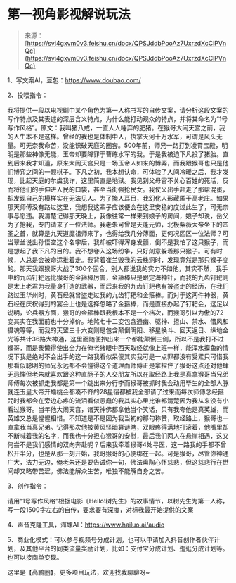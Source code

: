 # 第一视角影视解说玩法

> 来源：[https://svj4gxvm0v3.feishu.cn/docx/QPSJddbPooAz7UxrzdXcClPVnQc](https://svj4gxvm0v3.feishu.cn/docx/QPSJddbPooAz7UxrzdXcClPVnQc)

1、写文案AI，豆包：https://www.doubao.com/

2、投喂指令：

我将提供一段以电视剧中某个角色为第一人称书写的自传文案，请分析这段文案的写作特点及其表述的深层含义特点，为什么能打动观众的特点，并将其命名为“1号写作风格”。原文：我叫猪八戒，一直人人唾弃的肥猪。在猴哥大闹天宫之前，我的人生本不是这样。曾经的我也是体制中人，执掌天河十万水军，可谓是风头无量。可无奈我命苦，没能识破天庭的圈套。500年前，师兄一路打到凌霄宝殿，明明是那些神像无能，玉帝却要降罪于曹练水军的我。于是我被迫下凡投了猪胎。直到后来我才知道，原来大闹天宫只是一场玉帝人如来的博弈，而我跟猴哥也只是他们博弈之间的一颗棋子。下凡之初，我本想认命，可体验了人间冷暖之后，我才发现，比起天庭的尔虞我诈，这里简直是地狱。我见到父母官不关心百姓的死活，反而将他们的手伸进人民的口袋，甚至当街强抢民女。我仗义出手赶走了那帮混蛋，却发现自己的模样实在无法见人。为了掩人耳目，我幻化人形藏匿于高老庄。如果那天师傅没有路过这里，我想我这辈子应该便会在这里安稳的度过此生了，可无奈事与愿违。我清楚记得那天晚上，我像往常一样来到娘子的房间，娘子却说，岳父为了抢我，专门请来了一位法师。我老朱可曾是天蓬元帅，北极紫薇大帝坐下的四圣之首，就算是九天道魔祖师来了，也得给我几分薄面，更何况区区一位法师？可当翠兰说出孙悟空这个名字后，我却被吓得浑身发颤，倒不是我怕了这只猴子，而是想起了我下凡的目的。我不想卷入这场纷争，只好刻意躲着那只猴子。可有时候，人总是会被命运推着走。我背着崔兰毁我的云栈洞时，发现竟然是那只猴子变的。那天我跟猴哥大战了300个回合，别人都说我的实力不如他，其实不然，我手中的九齿钉耙远比猴哥的金箍棒厉害，金箍棒只是跟定海神针，而我的九齿钉耙则是太上老君为我量身打造的武器，而后来我的九齿钉耙也有被盗走的经历，在我们路过玉华州时，黄石经就曾盗走过我的九齿钉耙和金箍棒。而对于这两件神器，黄石经在庆祝得到的宴会上也是选择忽略了金箍棒，而是直接办起了钉耙会，这足以说明，论兵器方面，猴哥的金箍棒跟我根本不是一个档次，而猴哥引以为傲的72变其实在我面前也十分掉价。地煞七十二变包含通幽、驱神、担山、禁水、借风和摄魂等等，而我的天罡三十六变则是包含颠倒阴阳、移星换斗、回天返日、纵地金光等共计36路大神通，这里面随便拎出来一个都能颠倒三剑，所以不是我打不过猴哥，而是我懒得使出全力在俺老猪眼中西天取经就像上班一样，能浑水摸鱼的情况下我是绝对不会出手的这一路我看似呆傻其实我可是一点罪都没有受累只可惜我那看似聪明的师兄永远都不会懂得这个道理而师傅正是拿捏住了猴哥这点还对他肆无忌惮但老朱就喜欢跟这种直肠子的人交朋友所以在取经路上我是真拿猴哥当兄弟师傅每次被抓走我都是第一个跳出来分行李而猴哥被抓时我会动用毕生的全部人脉就连玉皇大帝开蟠桃会都凑不齐的28星宿都被我全部请了过来而每次师傅念经箍咒时我都会在旁边心疼的流泪看似愚蠢的我其实心里比谁都清楚因为我从来没有小看过猴哥。当年他大闹天宫，诸天神佛都拿他当个笑话，只有我夸他是真英雄，而英雄又总是惺惺相惜。不知道是不是因为我当初的那句称赞，取经路上，猴哥也一直拿我当真兄弟。记得那次他被黄风怪暗算谜瞎，双眼疼得满地打滚着，他嘴里却不断喊着我的名字，而我也十分担心猴哥的安慰，最后我们两人在悬崖相遇，这又何尝不是我们感情的双向奔赴呢？后来我牵着猴哥4处寻医，这一路我的手都不曾松开半分，也是从那一刻开始，我哥猴哥的心便绑在一起。可是猴哥，尽管你神通广大，法力无边，俺老朱还是要告诫你一句，佛法熏陶心怀慈悲，但这慈悲行在世间却又略带苦涩。佛法能解众生苦，唯独不能解自身之苦。

3、创作指令：

请用“1号写作风格”根据电影《Hello!树先生》的故事情节，以树先生为第一人称，写一段1500字左右的自传，要求要有深度，对标我最开始提供的文案

4、声音克隆工具，海螺AI：https://www.hailuo.ai/audio

5、商业化模式：可以参与视频号分成计划，也可以申请加入抖音创作者伙伴计划，及其他平台的同类流量奖励计划，比如：支付宝分成计划、逛逛分成计划等。也可以接商单变现。

这里是【高鹏圈】，更多项目玩法，欢迎找我聊聊呀~